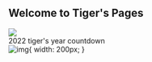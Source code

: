 ## Welcome to Tiger's Pages

![](https://mail.mbc.edu.mo/T2/pic/tiggerfamily.jpg)   
2022  tiger's year countdown   
![img](https://static.wixstatic.com/media/6ca1ec_f0a9c740a4c44feba96df6f7fee0315a~mv2.gif){ width: 200px; }
